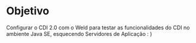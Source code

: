 # Objetivo

Configurar o CDI 2.0 com o Weld para testar as funcionalidades do CDI no ambiente Java SE, esquecendo Servidores de Aplicação : )
